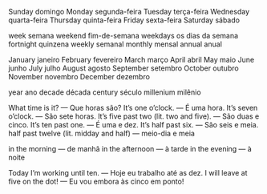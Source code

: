 Sunday	domingo
Monday	segunda-feira
Tuesday	terça-feira
Wednesday	quarta-feira
Thursday	quinta-feira
Friday	sexta-feira
Saturday	sábado

week	semana 
weekend	fim-de-semana
weekdays	os dias da semana
fortnight	quinzena 
weekly	semanal
monthly	mensal
annual	anual

January	janeiro
February	fevereiro
March	março
April	abril
May	maio
June	junho
July	julho
August	agosto
September	setembro
October	outubro
November	novembro
December	dezembro

year	ano 
decade	década
century	século 
millenium	milênio 

What time is it? — Que horas são?
It’s one o’clock. — É uma hora.
It’s seven o’clock. — São sete horas.
It’s five past two (lit. two and five). — São duas e cinco.
It’s ten past one. — É uma e dez.
It’s half past six. — São seis e meia.
half past twelve (lit. midday and half) — meio-dia e meia

in the morning — de manhã
in the afternoon — à tarde
in the evening — à noite

Today I’m working until ten. — Hoje eu trabalho até as dez.
I will leave at five on the dot! — Eu vou embora às cinco em ponto!

